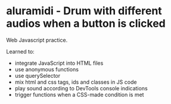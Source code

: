 # aluramidi - Drum with different audios when a button is clicked
Web Javascript practice.

Learned to:
- integrate JavaScript into HTML files
- use anonymous functions
- use querySelector
- mix html and css tags, ids and classes in JS code
- play sound according to DevTools console indications
- trigger functions when a CSS-made condition is met
